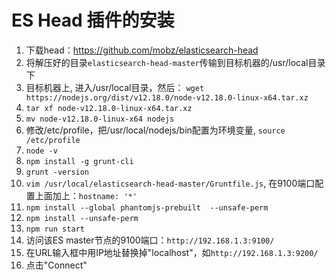 # ES Head 插件的安装

1. 下载head：https://github.com/mobz/elasticsearch-head  
2. 将解压好的目录`elasticsearch-head-master`传输到目标机器的/usr/local目录下  
3. 目标机器上, 进入/usr/local目录，然后： `wget https://nodejs.org/dist/v12.18.0/node-v12.18.0-linux-x64.tar.xz`  
4. `tar xf node-v12.18.0-linux-x64.tar.xz`  
5. `mv node-v12.18.0-linux-x64 nodejs`  
6. 修改/etc/profile，把/usr/local/nodejs/bin配置为环境变量, `source /etc/profile`  
7. `node -v`  
8. `npm install -g grunt-cli`
9. `grunt -version`
10. `vim /usr/local/elasticsearch-head-master/Gruntfile.js`, 在9100端口配置上面加上：`hostname: '*'`  
11. `npm install --global phantomjs-prebuilt  --unsafe-perm`  
12. `npm install --unsafe-perm`  
13. `npm run start`  
14. 访问该ES master节点的9100端口：`http://192.168.1.3:9100/`
15. 在URL输入框中用IP地址替换掉"localhost"，如`http://192.168.1.3:9200/`
16. 点击"Connect"  